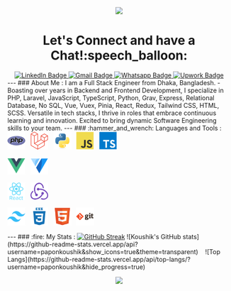 <p align="center">
  <img src="https://capsule-render.vercel.app/api?type=waving&color=gradient&text=Hi!&nbsp;from&nbsp;Koushik Balo!&height=100&section=header"/>
</p>
<h1 align="center">
  Let's Connect and have a Chat!:speech_balloon:
</h1>
<div id="badges" align="center">
  <a href="https://www.linkedin.com/in/koushik-balo-718b7b176/">
    <img src="https://img.shields.io/badge/LinkedIn-blue?style=for-the-badge&logo=linkedin&logoColor=white" alt="LinkedIn Badge"/>
  </a>
  <a href="mailto:paponkoushik@gmail.com">
    <img src="https://img.shields.io/badge/Gmail-D14836?style=for-the-badge&logo=gmail&logoColor=white" alt="Gmail Badge"/>
  </a>
  <a href="https://wa.me/+8801675455764">
    <img src="https://img.shields.io/badge/WhatsApp-25D366?style=for-the-badge&logo=whatsapp&logoColor=white" alt="Whatsapp Badge"/>
  </a>
  <a href="https://www.upwork.com/freelancers/~0124748bbb0d72042a">
    <img src="https://img.shields.io/badge/upwork-6FDA44?style=for-the-badge&logo=upwork&logoColor=white" alt="Upwork Badge"/>
  </a>
</div>
---
### About Me :
I am a Full Stack Engineer from Dhaka, Bangladesh.
- Boasting over years in Backend and Frontend Development, I specialize in PHP, Laravel, JavaScript, TypeScript, Python, Grav, Express, Relational Database, No SQL, Vue, Vuex, Pinia, React, Redux, Tailwind CSS, HTML, SCSS. Versatile in tech stacks, I thrive in roles that embrace continuous learning and innovation. Excited to bring dynamic Software Engineering skills to your team.
---
### :hammer_and_wrench: Languages and Tools :
<div>
  <img src="https://github.com/devicons/devicon/blob/master/icons/php/php-original.svg" title="PHP" alt="PHP" width="40" height="40"/>&nbsp;&nbsp;
  <img src="https://github.com/devicons/devicon/blob/master/icons/laravel/laravel-original.svg" title="Laravel" alt="Laravel" width="40" height="40"/>&nbsp;&nbsp;
  <img src="https://github.com/devicons/devicon/blob/master/icons/python/python-original.svg" title="Python" alt="Python" width="40" height="40"/>&nbsp;&nbsp;
  <img src="https://github.com/devicons/devicon/blob/master/icons/javascript/javascript-original.svg" title="JavaScript" alt="JavaScript" width="40" height="40"/>&nbsp;&nbsp;
  <img src="https://github.com/devicons/devicon/blob/master/icons/typescript/typescript-original.svg" title="TypeScript" alt="TypeScript" width="40" height="40"/>&nbsp;&nbsp;
  
  <img src="https://github.com/devicons/devicon/blob/master/icons/vuejs/vuejs-original.svg" title="Vue" alt="Vue" width="40" height="40"/>&nbsp;&nbsp;
  <img src="https://github.com/devicons/devicon/blob/master/icons/vuetify/vuetify-original.svg" title="Vuetify" alt="Vuetify" width="40" height="40"/>&nbsp;&nbsp;
  
  <img src="https://github.com/devicons/devicon/blob/master/icons/react/react-original-wordmark.svg" title="React" alt="React" width="40" height="40"/>&nbsp;&nbsp;
  <img src="https://github.com/devicons/devicon/blob/master/icons/redux/redux-original.svg" title="Redux" alt="Redux " width="40" height="40"/>&nbsp;&nbsp;
  
  <img src="https://github.com/devicons/devicon/blob/master/icons/tailwindcss/tailwindcss-original.svg" title="Tailwind CSS" alt="Tailwind CSS" width="40" height="40"/>&nbsp;&nbsp;
  <img src="https://github.com/devicons/devicon/blob/master/icons/css3/css3-plain-wordmark.svg"  title="CSS3" alt="CSS" width="40" height="40"/>&nbsp;&nbsp;
  <img src="https://github.com/devicons/devicon/blob/master/icons/html5/html5-original.svg" title="HTML5" alt="HTML" width="40" height="40"/>&nbsp;&nbsp;
  <img src="https://github.com/devicons/devicon/blob/master/icons/git/git-original-wordmark.svg" title="Git" alt="Git" width="40" height="40"/> &nbsp;&nbsp;
</div>
---
### :fire: My Stats :
<a href="https://git.io/streak-stats"><img src="https://streak-stats.demolab.com?user=MUJAHID-WEB&theme=calm&border_radius=8.4" alt="GitHub Streak" /></a>
![Koushik's GitHub stats](https://github-readme-stats.vercel.app/api?username=paponkoushik&show_icons=true&theme=transparent)  &nbsp;&nbsp; ![Top Langs](https://github-readme-stats.vercel.app/api/top-langs/?username=paponkoushik&hide_progress=true)
<p align="center">
  <img src="https://capsule-render.vercel.app/api?type=waving&color=gradient&height=100&section=footer"/>
</p>
